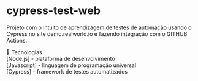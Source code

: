 # cypress-test-web
Projeto com o intuito de aprendizagem de testes de automação usando o Cypress no site demo.realworld.io e fazendo integração com o GITHUB Actions. 

🚀 Tecnologias <br/>
[Node.js] - plataforma de desenvolvimento <br/>
[Javascript] - linguagem de programação universal <br/>
[Cypress] - framework de testes automatizados <br/>
